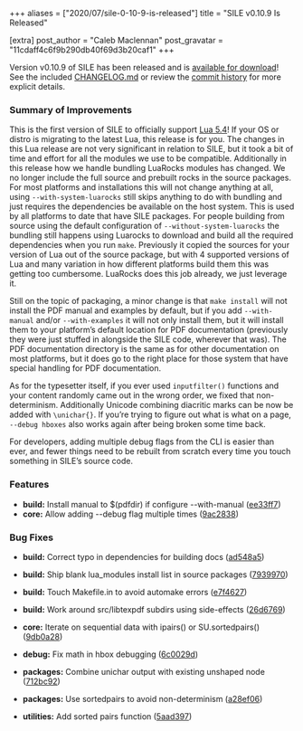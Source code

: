 +++
aliases = ["2020/07/sile-0-10-9-is-released"]
title = "SILE v0.10.9 Is Released"

[extra]
post_author = "Caleb Maclennan"
post_gravatar = "11cdaff4c6f9b290db40f69d3b20caf1"
+++

Version v0.10.9 of SILE has been released and is [available for download][release]!
See the included [CHANGELOG.md][changelog] or review the [commit history][commits] for more explicit details.

### Summary of Improvements

This is the first version of SILE to officially support [Lua 5.4](https://www.lua.org/versions.html#5.4)! If your OS or distro is migrating to the latest Lua, this release is for you. The changes in this Lua release are not very significant in relation to SILE, but it took a bit of time and effort for all the modules we use to be compatible. Additionally in this release how we handle bundling LuaRocks modules has changed. We no longer include the full source and prebuilt rocks in the source packages. For most platforms and installations this will not change anything at all, using `--with-system-luarocks` still skips anything to do with bundling and just requires the dependencies be available on the host system. This is used by all platforms to date that have SILE packages. For people building from source using the default configuration of `--without-system-luarocks` the bundling still happens using Luarocks to download and build all the required dependencies when you run `make`. Previously it copied the sources for your version of Lua out of the source package, but with 4 supported versions of Lua and many variation in how different platforms build them this was getting too cumbersome. LuaRocks does this job already, we just leverage it.

Still on the topic of packaging, a minor change is that `make install` will not install the PDF manual and examples by default, but if you add `--with-manual` and/or `--with-examples` it will not only install them, but it will install them to your platform’s default location for PDF documentation (previously they were just stuffed in alongside the SILE code, wherever that was). The PDF documentation directory is the same as for other documentation on most platforms, but it does go to the right place for those system that have special handling for PDF documentation.

As for the typesetter itself, if you ever used `inputfilter()` functions and your content randomly came out in the wrong order, we fixed that non-determinism. Additionally Unicode combining diacritic marks can be now be added with `\unichar{}`. If you’re trying to figure out what is what on a page, `--debug hboxes` also works again after being broken some time back.

For developers, adding multiple debug flags from the CLI is easier than ever, and fewer things need to be rebuilt from scratch every time you touch something in SILE’s source code.


### Features

* **build:** Install manual to $(pdfdir) if configure --with-manual ([ee33ff7](https://github.com/sile-typesetter/sile/commit/ee33ff71c2d978c637c01433663ccd7baf7e8fcc))
* **core:** Allow adding --debug flag multiple times ([9ac2838](https://github.com/sile-typesetter/sile/commit/9ac28382beb226785f574f89353f7acb720fb949))


### Bug Fixes

* **build:** Correct typo in dependencies for building docs ([ad548a5](https://github.com/sile-typesetter/sile/commit/ad548a5e0c32ef5bd99f951594a9e49161aa5941))
* **build:** Ship blank lua_modules install list in source packages ([7939970](https://github.com/sile-typesetter/sile/commit/7939970397414554c45dcfe486dc736b8fb2e4fe))
* **build:** Touch Makefile.in to avoid automake errors ([e7f4627](https://github.com/sile-typesetter/sile/commit/e7f4627a8cf8e6498b7c1c22b633579644a1d72a))
* **build:** Work around src/libtexpdf subdirs using side-effects ([26d6769](https://github.com/sile-typesetter/sile/commit/26d6769a32c3985d18d314cf0281663d5545e650))
* **core:** Iterate on sequential data with ipairs() or SU.sortedpairs() ([9db0a28](https://github.com/sile-typesetter/sile/commit/9db0a28d5c64caf9d64200d359f477bd375469eb))
* **debug:** Fix math in hbox debugging ([6c0029d](https://github.com/sile-typesetter/sile/commit/6c0029df469e89ce809ff833a3fa631eee14f77e))
* **packages:** Combine unichar output with existing unshaped node ([712bc92](https://github.com/sile-typesetter/sile/commit/712bc925dfc1601111922d4bd9089ad161867020))
* **packages:** Use sortedpairs to avoid non-determinism ([a28ef06](https://github.com/sile-typesetter/sile/commit/a28ef06b2aa1265018078e258280fc2f9a7dc348))
* **utilities:** Add sorted pairs function ([5aad397](https://github.com/sile-typesetter/sile/commit/5aad3975cc92b2641337bd65e2919ee198fe8669))


  [release]: https://github.com/sile-typesetter/sile/releases/tag/v0.10.9
  [changelog]: https://github.com/sile-typesetter/sile/blob/master/CHANGELOG.md
  [commits]: https://github.com/sile-typesetter/sile/compare/v0.10.8...v0.10.9
  [wiki]: https://github.com/sile-typesetter/sile/wiki
